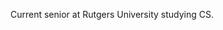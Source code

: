 Current senior at Rutgers University studying CS.

<!---
AlexRasevych/AlexRasevych is a ✨ special ✨ repository because its `README.md` (this file) appears on your GitHub profile.
You can click the Preview link to take a look at your changes.
--->
